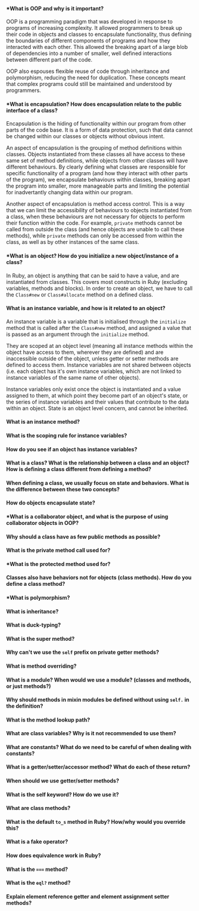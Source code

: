 #### *What is OOP and why is it important?
OOP is a programming paradigm that was developed in response to programs of increasing complexity. It allowed programmers to break up their code in objects and classes to encapsulate functionality, thus defining the boundaries of different components of programs and how they interacted with each other. This allowed the breaking apart of a large blob of dependencies into a number of smaller, well defined interactions between different part of the code. 

OOP also espouses flexible reuse of code through inheritance and polymorphism, reducing the need for duplication. These concepts meant that complex programs could still be maintained and understood by programmers.

#### *What is encapsulation? How does encapsulation relate to the public interface of a class?
Encapsulation is the hiding of functionality within our program from other parts of the code base. It is a form of data protection, such that data cannot be changed within our classes or objects without obvious intent.

An aspect of encapsulation is the grouping of method definitions within classes. Objects instantiated from these classes all have access to these same set of method definitions, while objects from other classes will have different behaviours. By clearly defining what classes are responsible for specific functionality of a program (and how they interact with other parts of the program), we encapsulate behaviours within classes, breaking apart the program into smaller, more manageable parts and limiting the potential for inadvertantly changing data within our program. 

Another aspect of encapsulation is method access control. This is a way that we can limit the accessibility of behaviours to objects instantiated from a class, when these behaviours are not necessary for objects to perform their function within the code. For example, `private` methods cannot be called from outside the class (and hence objects are unable to call these methods), while `private` methods can only be accessed from within the class, as well as by other instances of the same class. 

#### *What is an object? How do you initialize a new object/instance of a class?
In Ruby, an object is anything that can be said to have a value, and are instantiated from classes. This covers most constructs in Ruby (excluding variables, methods and blocks). In order to create an object, we have to call the `Class#new` or `Class#allocate` method on a defined class.

#### What is an instance variable, and how is it related to an object?
An instance variable is a variable that is initialised through the `initialize` method that is called after the `Class#new` method, and assigned a value that is passed as an argument through the `initialize` method. 

They are scoped at an object level (meaning all instance methods within the object have access to them, wherever they are defined) and are inaccessible outside of the object, unless getter or setter methods are defined to access them. Instance variables are not shared between objects (i.e. each object has it's own instance variables, which are not linked to instance variables of the same name of other objects).

Instance variables only exist once the object is instantiated and a value assigned to them, at which point they become part of an object's state, or the series of instance variables and their values that contribute to the data within an object. State is an object level concern, and cannot be inherited. 

#### What is an instance method? 

#### What is the scoping rule for instance variables?

#### How do you see if an object has instance variables?

#### What is a class? What is the relationship between a class and an object? How is defining a class different from defining a method?

#### When defining a class, we usually focus on state and behaviors. What is the difference between these two concepts?

#### How do objects encapsulate state?

#### *What is a collaborator object, and what is the purpose of using collaborator objects in OOP?

#### Why should a class have as few public methods as possible?

#### What is the private method call used for?

#### *What is the protected method used for?

#### Classes also have behaviors not for objects (class methods). How do you define a class method?

#### *What is polymorphism?

#### What is inheritance?

#### What is duck-typing?

#### What is the super method?

#### Why can't we use the `self` prefix on private getter methods?

#### What is method overriding?

#### What is a module? When would we use a module? (classes and methods, or just methods?)

#### Why should methods in mixin modules be defined without using `self.` in the definition?

#### What is the method lookup path?

#### What are class variables? Why is it not recommended to use them?

#### What are constants? What do we need to be careful of when dealing with constants?

#### What is a getter/setter/accessor method? What do each of these return?

#### When should we use getter/setter methods?

#### What is the self keyword? How do we use it?

#### What are class methods?

#### What is the default `to_s` method in Ruby? How/why would you override this?

#### What is a fake operator?

#### How does equivalence work in Ruby?

#### What is the `===` method?

#### What is the `eql?` method?

#### Explain element reference getter and element assignment setter methods?

